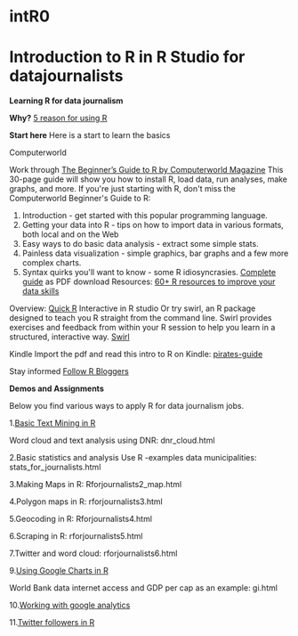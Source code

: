 # intR0
# Introduction to R in R Studio for datajournalists
**Learning R for data journalism**

**Why?**
[5 reason for using R](http://memeburn.com/2014/05/5-compelling-arguments-for-using-r-in-data-journalism/) 


**Start here**
Here is a start to learn the basics

Computerworld

Work through [The Beginner’s Guide to R by Computerworld Magazine](https://www.computerworld.com/article/2497143/business-intelligence/business-intelligence-beginner-s-guide-to-r-introduction.html)
This 30-page guide will show you how to install R, load data, run analyses, make graphs, and more. 
If you're just starting with R, don't miss the Computerworld Beginner's Guide to R:
1. Introduction - get started with this popular programming language. 
2. Getting your data into R - tips on how to import data in various formats, both local and on the Web
3. Easy ways to do basic data analysis - extract some simple stats. 
4. Painless data visualization - simple graphics, bar graphs and a few more complex charts. 
5. Syntax quirks you'll want to know - some R idiosyncrasies. 
[Complete guide](https://www.computerworld.com/article/2884322/application-development/learn-r-programming-basics-with-our-pdf.html#tk.ctw-eos) as PDF download 
Resources:
[60+ R resources to improve your data skills](https://www.computerworld.com/article/2497464/business-intelligence/top-r-language-resources-to-improve-your-data-skills.html)

Overview: [Quick R](http://www.statmethods.net/) 
Interactive in R studio
Or try swirl, an R package designed to teach you R straight from the command line. Swirl provides exercises and feedback from within your R session to help you learn in a structured, interactive way. 
[Swirl](https://www.rstudio.com/online-learning/) 

Kindle 
Import the pdf and read this intro to R on Kindle:
[pirates-guide](https://www.r-bloggers.com/yarrr-the-pirates-guide-to-r-2/) 

Stay informed
[Follow R Bloggers](https://www.r-bloggers.com) 



**Demos and Assignments**

Below you find various ways to apply R for data journalism jobs.

1.[Basic Text Mining in R](https://rstudio-pubs-static.s3.amazonaws.com/31867_8236987cf0a8444e962ccd2aec46d9c3.html#clustering-by-term-similarity)

Word cloud and text analysis using DNR: dnr_cloud.html 

2.Basic statistics and analysis
Use R -examples data municipalities: 
stats_for_journalists.html 

3.Making Maps in R:
Rforjournalists2_map.html 

4.Polygon maps in R:
rforjournalists3.html 

5.Geocoding in R:
Rforjournalists4.html 

6.Scraping in R:
rforjournalists5.html 

7.Twitter and word cloud:
rforjournalists6.html 

9.[Using Google Charts in R](https://cran.r-project.org/web/packages/googleVis/vignettes/googleVis_examples.html) 

World Bank data internet access and GDP per cap as an example:
gi.html 

10.[Working with google analytics](http://d3-media.blogspot.nl/2015/02/google-analytics-in-r.html) 

11.[Twitter followers in R](http://d3-media.blogspot.nl/2015/03/mapping-twitter-followers-in-r.html) 






